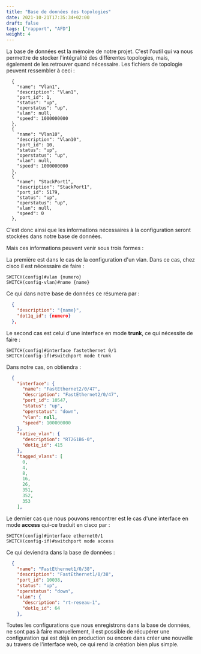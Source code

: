```yaml
---
title: "Base de données des topologies"
date: 2021-10-21T17:35:34+02:00
draft: false
tags: ["rapport", "AFD"]
weight: 4
---
```


La base de données est la mémoire de notre projet. C'est l'outil qui va nous permettre de stocker l'intégralité des différentes topologies, mais, également de les retrouver quand nécessaire. Les fichiers de topologie peuvent ressembler à ceci :

```config
  {
    "name": "Vlan1",
    "description": "Vlan1",
    "port_id": 1,
    "status": "up",
    "operstatus": "up",
    "vlan": null,
    "speed": 1000000000
  },
  {
    "name": "Vlan10",
    "description": "Vlan10",
    "port_id": 10,
    "status": "up",
    "operstatus": "up",
    "vlan": null,
    "speed": 1000000000
  },
  {
    "name": "StackPort1",
    "description": "StackPort1",
    "port_id": 5179,
    "status": "up",
    "operstatus": "up",
    "vlan": null,
    "speed": 0
  },
  ```

C'est donc ainsi que les informations nécessaires à la configuration seront stockées dans notre base de données.

Mais ces informations peuvent venir sous trois formes :

La première est dans le cas de la configuration d'un vlan. Dans ce cas, chez cisco il est nécessaire de faire :

```config
SWITCH(config)#vlan {numero}
SWITCH(config-vlan)#name {name}
```

Ce qui dans notre base de données ce résumera par :

```json
  {
    "description": "{name}",
    "dot1q_id": {numero}
  },
```

Le second cas est celui d'une interface en mode **trunk**, ce qui nécessite de faire :

```config
SWITCH(config)#interface fastethernet 0/1
SWITCH(config-if)#switchport mode trunk
```

Dans notre cas, on obtiendra :

```json
  {
    "interface": {
      "name": "FastEthernet2/0/47",
      "description": "FastEthernet2/0/47",
      "port_id": 10547,
      "status": "up",
      "operstatus": "down",
      "vlan": null,
      "speed": 100000000
    },
    "native_vlan": {
      "description": "RT2G1B6-0",
      "dot1q_id": 415
    },
    "tagged_vlans": [
      0,
      4,
      8,
      16,
      26,
      351,
      352,
      353
    ],
```

Le dernier cas que nous pouvons rencontrer est le cas d'une interface en mode **access** qui-ce traduit en cisco par :

```config
SWITCH(config)#interface ethernet0/1
SWITCH(config-if)#switchport mode access
```

Ce qui deviendra dans la base de données :

```json
  {
    "name": "FastEthernet1/0/38",
    "description": "FastEthernet1/0/38",
    "port_id": 10038,
    "status": "up",
    "operstatus": "down",
    "vlan": {
      "description": "rt-reseau-1",
      "dot1q_id": 64
    },
```

Toutes les configurations que nous enregistrons dans la base de données, ne sont pas à faire manuellement, il est possible de récupérer une configuration qui est déjà en production ou encore dans créer une nouvelle au travers de l'interface web, ce qui rend la création bien plus simple.